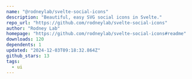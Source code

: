 ```yaml
---
name: "@rodneylab/svelte-social-icons"
description: "Beautiful, easy SVG social icons in Svelte."
repo_url: "https://github.com/rodneylab/svelte-social-icons"
author: "Rodney Lab"
homepage: "https://github.com/rodneylab/svelte-social-icons#readme"
downloads: 120
dependents: 1
updated: "2024-12-03T09:18:32.864Z"
github_stars: 13
tags: 
  - ui
---
```

